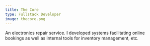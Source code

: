 ```yaml
---
title: The Core
type: Fullstack Developer
image: thecore.png
---
```


An electronics repair service. I developed systems facilitating online bookings as well as internal tools for inventory management, etc.
